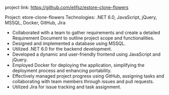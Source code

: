project link: https://github.com/elifsz/estore-clone-flowers

Project: etore-clone-flowers
Technologies: .NET 6.0, JavaScript, jQuery, MSSQL, Docker, GitHub, Jira

- Collaborated with a team to gather requirements and create a detailed Requirement Document to outline project scope and functionalities.
- Designed and implemented a database using MSSQL.
- Utilized .NET 6.0 for the backend development.
- Developed a dynamic and user-friendly frontend using JavaScript and jQuery.
- Employed Docker for deploying the application, simplifying the deployment process and enhancing portability.
- Effectively managed project progress using GitHub, assigning tasks and collaborating with team members through issues and pull requests.
- Utilized Jira for issue tracking and task assignment.
